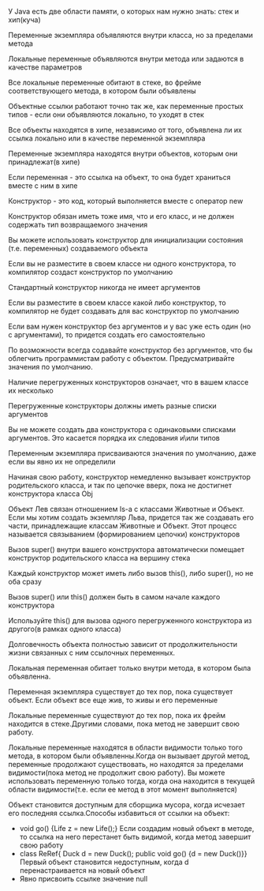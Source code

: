 У Java есть две области памяти, о которых нам нужно знать: стек и хип(куча)

Переменные экземпляра объявляются внутри класса, но за пределами метода

Локальные переменные объявляются внутри метода или задаются в качестве параметров

Все локальные переменные обитают в стеке, во фрейме соответствующего метода, в котором были объявлены

Объектные ссылки работают точно так же, как переменные простых типов - если они объявляются локально, то уходят в стек

Все объекты находятся в хипе, независимо от того, объявлена ли их ссылка локально или в качестве переменной экземпляра

Переменные экземпляра находятся внутри объектов, которым они принадлежат(в хипе)

Если переменная - это ссылка на объект, то она будет храниться вместе с ним в хипе

Конструктор - это код, который выполняется вместе с оператор new

Конструктор обязан иметь тоже имя, что и его класс, и не должен содержать тип возвращаемого значения

Вы можете использовать конструктор для инициализации состояния (т.е. переменных) создаваемого объекта

Если вы не разместите в своем классе ни одного конструктора, то компилятор создаст конструктор по умолчанию

Стандартный конструктор никогда не имеет аргументов

Если вы разместите в своем классе какой либо конструктор, то компилятор не будет создавать для вас конструктор по умолчанию

Если вам нужен конструктор без аргументов и у вас уже есть один (но с аргументами), то придется создать его самостоятельно

По возможности всегда содавайте конструктор без аргументов, что бы облегчить программистам работу с объектом. Предусматривайте значения по умолчанию.

Наличие перегруженных конструкторов означает, что в вашем классе их несколько

Перегруженные конструкторы должны иметь разные списки аргументов

Вы не можете создать два конструктора с одинаковыми списками аргументов. Это касается порядка их следования и\или типов

Переменным экземпляра присваиваются значения по умолчанию, даже если вы явно их не определили

Начиная свою работу, конструктор немедленно вызывает конструктор родительского класса, и так по цепочке вверх, пока не достигнет конструктора класса Obj

Объект Лев связан отношением Is-a с классами Животные и Объект. Если мы хотим создать экземпляр Льва, придется так же создавать его части, принадлежащие классам Животные и Объект. Этот процесс называется связыванием (формированием цепочки) конструкторов

Вызов super() внутри вашего конструктора автоматически помещает конструктор родительского класса на вершину стека

Каждый конструктор может иметь либо вызов this(), либо super(), но не оба сразу

Вызов super() или this() должен быть в самом начале каждого конструктора 

Используйте this() для вызова одного перегруженного конструктора из другого(в рамках одного класса)

Долговечность объекта полностью зависит от продолжительности жизни связанных с ним ссылочных переменных. 

Локальная переменная обитает только внутри метода, в котором была объявленна.

Переменная экземпляра существует до тех пор, пока существует объект. Если объект все еще жив, то живы и его переменные

Локальные переменные существуют до тех пор, пока их фрейм находится в стеке.Другими словами, пока метод не завершит свою работу.

Локальные переменные находятся в области видимости только того метода, в котором были объявленны.Когда он вызывает другой метод, переменные продолжают существовать, но находятся за пределами видимости(пока метод не продолжит свою работу). Вы можете использовать переменную только тогда, когда она находится в текущей области видимости(т.е. если ее метод в этот момент выполняется)

Объект становится доступным для сборщика мусора, когда исчезает его последняя ссылка.Способы избавиться от ссылки на объект:
* void go() {Life z = new Life();} Если создадим новый объект в методе, то ссылка на него перестанет быть видимой, когда метод завершит свою работу
* class ReRef{ Duck d = new Duck(); public void go() {d = new Duck()}} Первый объект становится недоступным, когда d перенастраивается на новый объект
* Явно присвоить ссылке значение null

